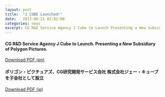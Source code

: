 ```yaml
---
layout: post
title:  "J CUBE Launched!"
date:   2013-06-21 02:02:00
categories: news
excerpt: CG R&D Service Agency J Cube to Launch Presenting a New Subsidiary of Polygon Pictures.
---
```


#### CG R&D Service Agency J Cube to Launch. Presenting a New Subsidiary of Polygon Pictures.

<a href="http://www.ppi.co.jp/wp-content/uploads/2013/06/ppiPR20130621JCube_fix_web_jp.pdf" class="btn button ">Download PDF (en)</a>

#### ポリゴン・ピクチュアズ、CG研究開発サービス会社 株式会社ジェー・キューブを子会社として設立

<a href="http://www.ppi.co.jp/wp-content/uploads/2013/06/ppiPR20130621JCube_fix_en.pdf" class="btn button">Download PDF (jp)</a>




